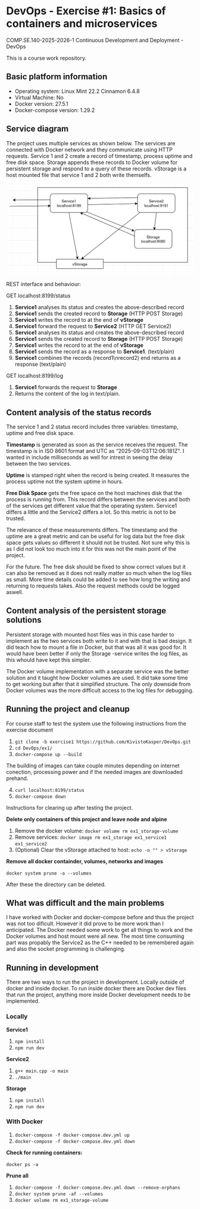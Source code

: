# DevOps - Exercise #1: Basics of containers and microservices

COMP.SE.140-2025-2026-1 Continuous Development and Deployment - DevOps

This is a course work repository.

## Basic platform information

- Operating system: Linux Mint 22.2 Cinnamon 6.4.8
- Virtual Machine: No
- Docker version: 27.5.1
- Docker-compose version: 1.29.2

## Service diagram

The project uses multiple services as shown below. The services are connected with Docker network and they communicate using HTTP requests. Service 1 and 2 create a record of timestamp, process uptime and free disk space. Storage appends these records to Docker volume for persistent storage and respond to a query of these records. vStorage is a host mounted file that service 1 and 2 both write themselfs.

![diagram](image-2.png)

REST interface and behaviour:

GET localhost:8199/status

1. **Service1** analyses its status and creates the above-described record
2. **Service1** sends the created record to **Storage** (HTTP POST Storage)
3. **Service1** writes the record to at the end of **vStorage**
4. **Service1** forward the request to **Service2** (HTTP GET Service2)
5. **Service1** analyses its status and creates the above-described record
6. **Service1** sends the created record to **Storage** (HTTP POST Storage)
7. **Service1** writes the record to at the end of **vStorage**
8. **Service1** sends the record as a response to **Service1**. (text/plain)
9. **Service1** combines the records (record1\nrecord2) end returns as a response (text/plain)

GET localhost:8199/log

1. **Service1** forwards the request to **Storage**
2. Returns the content of the log in text/plain.

## Content analysis of the status records

The service 1 and 2 status record includes three variables: timestamp, uptime and free disk space.

**Timestamp** is generated as soon as the service receives the request. The timestamp is in ISO 8601 format and UTC as “2025-09-03T12:06:181Z". I wanted in include milliseconds as well for intrest in seeing the delay between the two services.

**Uptime** is stamped right when the record is being created. It measures the process uptime not the system uptime in hours.

**Free Disk Space** gets the free space on the host machines disk that the process is running from. This record differs between the services and both of the services get different value that the operating system. Service1 differs a little and the Service2 differs a lot. So this metric is not to be trusted.

The relevance of these measurements differs. The timestamp and the uptime are a great metric and can be useful for log data but the free disk space gets values so different it should not be trusted. Not sure why this is as I did not look too much into it for this was not the main point of the project.

For the future. The free disk should be fixed to show correct values but it can also be removed as it does not really matter so much when the log files as small. More time details could be added to see how long the writing and returning to requests takes. Also the request methods could be logged aswell.

## Content analysis of the persistent storage solutions

Persistent storage with mounted host files was in this case harder to implement as the two services both write to it and with that is bad design. It did teach how to mount a file in Docker, but that was all it was good for. It would have been better if only the Storage -service writes the log files, as this whould have kept this simpler.

The Docker volume implementation with a separate service was the better solution and it taught how Docker volumes are used. It did take some time to get working but after that it simplified structure. The only downside from Docker volumes was the more difficult access to the log files for debugging.

## Running the project and cleanup

For course staff to test the system use the following instructions from the exercise document

1. `git clone -b exercise1 https://github.com/KivistoKasper/DevOps.git`
2. `cd DevOps/ex1/`
3. `docker-compose up --build`

The building of images can take couple minutes depending on internet conection, processing power and if the needed images are downloaded prehand.

4. `curl localhost:8199/status`
5. `docker-compose down`

Instructions for clearing up after testing the project.

**Delete only containers of this project and leave node and alpine**

1. Remove the docker volume: `docker volume rm ex1_storage-volume`
2. Remove services: `docker image rm ex1_storage ex1_service1 ex1_service2`
3. (Optional) Clear the vStorage attached to host: `echo -n "" > vStorage`

**Remove all docker containder, volumes, networks and images**

`docker system prune -a --volumes`

After these the directory can be deleted.

## What was difficult and the main problems

I have worked with Docker and docker-compose before and thus the project was not too dificult. However it did prove to be more work than I anticipated. The Docker needed some work to get all things to work and the Docker volumes and host mount were all new. The most time consuming part was propably the Service2 as the C++ needed to be remembered again and also the socket programming is challenging.

## Running in development

There are two ways to run the project in development. Locally outside of docker and inside docker. To run inside docker there are Docker dev files that run the project, anything more inside Docker development needs to be implemented.

### Locally

**Service1**

1. `npm install`
2. `npm run dev`

**Service2**

1. `g++ main.cpp -o main`
2. `./main`

**Storage**

1. `npm install`
2. `npm run dev`

### With Docker

1. `docker-compose -f docker-compose.dev.yml up`
2. `docker-compose -f docker-compose.dev.yml down`

**Check for running containers:**

`docker ps -a`

**Prune all**

1. `docker-compose -f docker-compose.dev.yml down --remove-orphans`
2. `docker system prune -af --volumes`
3. `docker volume rm ex1_storage-volume`
